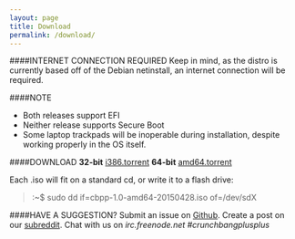 ```yaml
---
layout: page
title: Download
permalink: /download/
---
```


####INTERNET CONNECTION REQUIRED
Keep in mind, as the distro is currently based off of the Debian netinstall, an internet connection will be required.

####NOTE
 + Both releases support EFI
 + Neither release supports Secure Boot
 + Some laptop trackpads will be inoperable during installation, despite working properly in the OS itself.

####DOWNLOAD
**32-bit**
[i386.torrent](/assets/misc/cbpp-1.0-i386-20150428.iso.torrent)
**64-bit**
[amd64.torrent](/assets/misc/cbpp-1.0-amd64-20150428.iso.torrent)

Each .iso will fit on a standard cd, or write it to a flash drive:
>:~$ sudo dd if=cbpp-1.0-amd64-20150428.iso of=/dev/sdX

####HAVE A SUGGESTION?
Submit an issue on [Github](https://github.com/CBPP).
Create a post on our [subreddit](https://reddit.com/r/crunchbangplusplus).
Chat with us on *irc.freenode.net #crunchbangplusplus*
